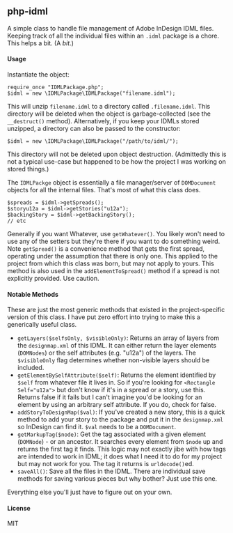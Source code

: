 ## php-idml

A simple class to handle file management of Adobe InDesign IDML files. Keeping track of all the individual files within
an `.idml` package is a chore. This helps a bit. (A *bit*.)

#### Usage

Instantiate the object:

    require_once "IDMLPackage.php";
    $idml = new \IDMLPackage\IDMLPackage("filename.idml");

This will unzip `filename.idml` to a directory called `.filename.idml`. This directory will be deleted when the object
is garbage-collected (see the `__destruct()` method). Alternatively, if you keep your IDMLs stored unzipped, a directory
can also be passed to the constructor:

    $idml = new \IDMLPackage\IDMLPackage("/path/to/idml/");

This directory will not be deleted upon object destruction. (Admittedly this is not a typical use-case but happened to
be how the project I was working on stored things.)

The `IDMLPackge` object is essentially a file manager/server of `DOMDocument` objects for all the internal files. That's
most of what this class does.

    $spreads = $idml->getSpreads();
    $storyu12a = $idml->getStories("u12a");
    $backingStory = $idml->getBackingStory();
    // etc

Generally if you want Whatever, use `getWhatever()`. You likely won't need to use any of the setters but they're there
if you want to do something weird. Note `getSpread()` is a convenience method that gets the first spread, operating
under the assumption that there is only one. This applied to the project from which this class was born, but may not
apply to yours. This method is also used in the `addElementToSpread()` method if a spread is not explicitly
provided. Use caution.

#### Notable Methods

These are just the most generic methods that existed in the project-specific version of this class. I have put zero
effort into trying to make this a generically useful class.

- `getLayers($selfsOnly, $visibleOnly)`: Returns an array of layers from the `designmap.xml` of this IDML. It can
  either return the layer elements (`DOMNodes`) or the self attributes (e.g. "u12a") of the layers. The
  `$visibleOnly` flag determines whether non-visible layers should be included.
- `getElementBySelfAttribute($self)`: Returns the element identified by `$self` from whatever file it lives in. So
  if you're looking for `<Rectangle Self="u12a">` but don't know if it's in a spread or a story, use this. Returns
  false if it fails but I can't imagine you'd be looking for an element by using an arbitrary self attribute. If you do,
  check for false.
- `addStoryToDesignMap($val)`: If you've created a new story, this is a quick method to add your story to the
  package and put it in the `designmap.xml` so InDesign can find it. `$val` needs to be a `DOMDocument`.
- `getMarkupTag($node)`: Get the tag associated with a given element (`DOMNode`) - or an ancestor. It searches every
  element from `$node` up and returns the first tag it finds. This logic may not exactly jibe with how tags are
  intended to work in IDML; it does what I need it to do for my project but may not work for you. The tag it returns
  is `urldecode()`ed.
- `saveAll()`: Save all the files in the IDML. There are individual save methods for saving various pieces but why
  bother? Just use this one.

Everything else you'll just have to figure out on your own.

#### License

MIT
